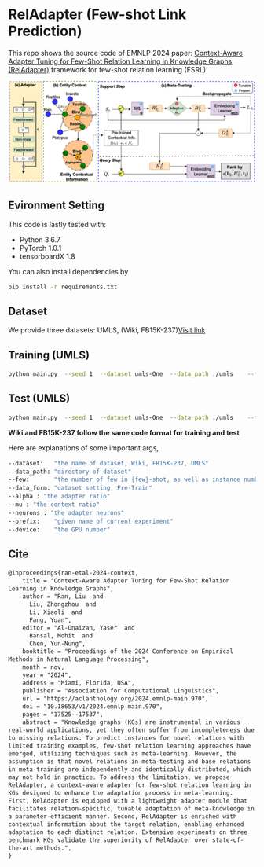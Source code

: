 # RelAdapter (Few-shot Link Prediction)
This repo shows the source code of EMNLP 2024 paper: [Context-Aware Adapter Tuning for Few-Shot Relation Learning in Knowledge Graphs (RelAdapter)](https://arxiv.org/pdf/2410.09123) framework for few-shot relation learning (FSRL).

![RelAdapter](framework.jpg)


## Evironment Setting
This code is lastly tested with:
* Python 3.6.7
* PyTorch 1.0.1
* tensorboardX 1.8

You can also install dependencies by
```bash
pip install -r requirements.txt
```

## Dataset
We provide three datasets: UMLS, (Wiki, FB15K-237)[Visit link](https://www.dropbox.com/scl/fo/0a6776fmf6j2ga8g97i83/AAkqh13l6H4p32clNiKAUh4?rlkey=1aulevhldhp3upf1msk4sp16m&st=ewcjma77&dl=0)


## Training (UMLS)
```bash
python main.py  --seed 1  --dataset umls-One  --data_path ./umls    --few 3  --step train  --mu 0.3  --alpha 0.1 --neuron 50    --eval_by_rel False   --prefix umlsone_3shot_pretrain  --device 0
```

## Test (UMLS)
```bash
python main.py  --seed 1  --dataset umls-One  --data_path ./umls    --few 3  --step test  --mu 0.3  --alpha 0.1 --neuron 50    --eval_by_rel True --prefix umlsone_3shot_pretrain  --device 0
```
**Wiki and FB15K-237 follow the same code format for training and test**

Here are explanations of some important args,

```bash
--dataset:   "the name of dataset, Wiki, FB15K-237, UMLS"
--data_path: "directory of dataset"
--few:       "the number of few in {few}-shot, as well as instance number in support set"
--data_form: "dataset setting, Pre-Train"
--alpha : "the adapter ratio"
--mu : "the context ratio"
--neurons : "the adapter neurons"
--prefix:    "given name of current experiment"
--device:    "the GPU number"
```

## Cite

```
@inproceedings{ran-etal-2024-context,
    title = "Context-Aware Adapter Tuning for Few-Shot Relation Learning in Knowledge Graphs",
    author = "Ran, Liu  and
      Liu, Zhongzhou  and
      Li, Xiaoli  and
      Fang, Yuan",
    editor = "Al-Onaizan, Yaser  and
      Bansal, Mohit  and
      Chen, Yun-Nung",
    booktitle = "Proceedings of the 2024 Conference on Empirical Methods in Natural Language Processing",
    month = nov,
    year = "2024",
    address = "Miami, Florida, USA",
    publisher = "Association for Computational Linguistics",
    url = "https://aclanthology.org/2024.emnlp-main.970",
    doi = "10.18653/v1/2024.emnlp-main.970",
    pages = "17525--17537",
    abstract = "Knowledge graphs (KGs) are instrumental in various real-world applications, yet they often suffer from incompleteness due to missing relations. To predict instances for novel relations with limited training examples, few-shot relation learning approaches have emerged, utilizing techniques such as meta-learning. However, the assumption is that novel relations in meta-testing and base relations in meta-training are independently and identically distributed, which may not hold in practice. To address the limitation, we propose RelAdapter, a context-aware adapter for few-shot relation learning in KGs designed to enhance the adaptation process in meta-learning. First, RelAdapter is equipped with a lightweight adapter module that facilitates relation-specific, tunable adaptation of meta-knowledge in a parameter-efficient manner. Second, RelAdapter is enriched with contextual information about the target relation, enabling enhanced adaptation to each distinct relation. Extensive experiments on three benchmark KGs validate the superiority of RelAdapter over state-of-the-art methods.",
}

```
